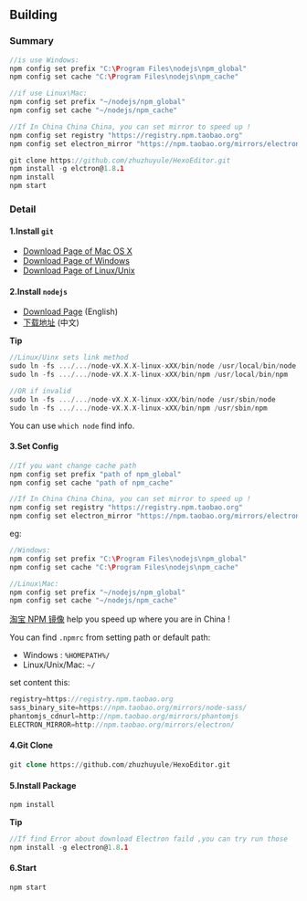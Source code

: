 ## Building
### Summary 
```c
//is use Windows:
npm config set prefix "C:\Program Files\nodejs\npm_global"
npm config set cache "C:\Program Files\nodejs\npm_cache" 

//if use Linux\Mac:
npm config set prefix "~/nodejs/npm_global"
npm config set cache "~/nodejs/npm_cache" 

//If In China China China, you can set mirror to speed up !
npm config set registry "https://registry.npm.taobao.org"
npm config set electron_mirror "https://npm.taobao.org/mirrors/electron/"

git clone https://github.com/zhuzhuyule/HexoEditor.git
npm install -g elctron@1.8.1
npm install
npm start
```

### Detail
#### 1.Install `git`
- [Download Page of Mac OS X](https://git-scm.com/download/mac) 
- [Download Page of Windows](https://git-scm.com/download/win) 
- [Download Page of Linux/Unix](https://git-scm.com/download/linux)

#### 2.Install `nodejs`
- [Download Page](https://nodejs.org/en/download/) (English)
- [下载地址](https://nodejs.org/zh-cn/download/) (中文)

**Tip**

```c
//Linux/Uinx sets link method
sudo ln -fs .../.../node-vX.X.X-linux-xXX/bin/node /usr/local/bin/node
sudo ln -fs .../.../node-vX.X.X-linux-xXX/bin/npm /usr/local/bin/npm

//OR if invalid
sudo ln -fs .../.../node-vX.X.X-linux-xXX/bin/node /usr/sbin/node
sudo ln -fs .../.../node-vX.X.X-linux-xXX/bin/npm /usr/sbin/npm
```
You can use `which node` find info.

#### 3.Set Config

```c
//If you want change cache path
npm config set prefix "path of npm_global"
npm config set cache "path of npm_cache" 

//If In China China China, you can set mirror to speed up !
npm config set registry "https://registry.npm.taobao.org"
npm config set electron_mirror "https://npm.taobao.org/mirrors/electron/"
```

eg:
```c
//Windows:
npm config set prefix "C:\Program Files\nodejs\npm_global"
npm config set cache "C:\Program Files\nodejs\npm_cache" 

//Linux\Mac:
npm config set prefix "~/nodejs/npm_global"
npm config set cache "~/nodejs/npm_cache"  
```
[淘宝 NPM 镜像](https://npm.taobao.org) help you speed up where you are in China !

You can find `.npmrc` from setting path or default path:
- Windows : `%HOMEPATH%/`
- Linux/Unix/Mac: `~/`  


set content this:
```c
registry=https://registry.npm.taobao.org
sass_binary_site=https://npm.taobao.org/mirrors/node-sass/
phantomjs_cdnurl=http://npm.taobao.org/mirrors/phantomjs
ELECTRON_MIRROR=http://npm.taobao.org/mirrors/electron/
```
#### 4.Git Clone
```sql
git clone https://github.com/zhuzhuyule/HexoEditor.git
```

#### 5.Install Package
```c
npm install
```
**Tip**
```c
//If find Error about download Electron faild ,you can try run those
npm install -g electron@1.8.1
```
#### 6.Start
```c
npm start
```
